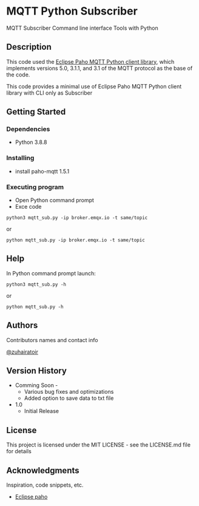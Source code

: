 # MQTT Python Subscriber

MQTT Subscriber Command line interface Tools with Python 

## Description

This code used the [Eclipse Paho MQTT Python client library](https://pypi.org/project/paho-mqtt/), which implements versions 5.0, 3.1.1, and 3.1 of the MQTT protocol  as the base of the code.

This code provides a minimal use of Eclipse Paho MQTT Python client library with CLI only as Subscriber

## Getting Started

### Dependencies

* Python 3.8.8

### Installing

* install paho-mqtt 1.5.1

### Executing program

* Open Python command prompt
* Exce code
```console
python3 mqtt_sub.py -ip broker.emqx.io -t same/topic
```
or
```console
python mqtt_sub.py -ip broker.emqx.io -t same/topic
```

## Help

In Python command prompt launch:
```console
python3 mqtt_sub.py -h
```
or
```console
python mqtt_sub.py -h
```

## Authors

Contributors names and contact info

[@zuhairatoir](https://twitter.com/zuhairatoir)

## Version History

* Comming Soon - 
    * Various bug fixes and optimizations
    * Added option to save data to txt file
* 1.0
    * Initial Release

## License

This project is licensed under the MIT LICENSE - see the LICENSE.md file for details

## Acknowledgments

Inspiration, code snippets, etc.
* [Eclipse paho](https://www.eclipse.org/paho/index.php?page=clients/python/index.php)
